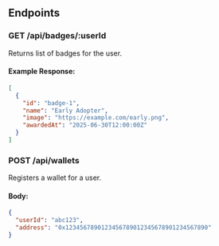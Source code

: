 ## Endpoints

### GET /api/badges/:userId
Returns list of badges for the user.

#### Example Response:
```json
[
  {
    "id": "badge-1",
    "name": "Early Adopter",
    "image": "https://example.com/early.png",
    "awardedAt": "2025-06-30T12:00:00Z"
  }
]
```

### POST /api/wallets
Registers a wallet for a user.

#### Body:
```json
{
  "userId": "abc123",
  "address": "0x1234567890123456789012345678901234567890"
}
```
